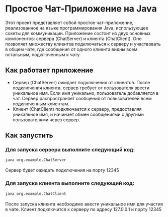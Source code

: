 # Простое Чат-Приложение на Java
Этот проект представляет собой простое чат-приложение, реализованное на языке программирования Java, использующее сокеты для коммуникации. Приложение состоит из двух основных компонентов: сервера (ChatServer) и клиента (ChatClient). Оно позволяет множеству клиентов подключаться к серверу и участвовать в общем чате, где сообщения от одного клиента видны всем остальным, подключенным к чату.
## Как работает приложение
* Сервер (ChatServer) ожидает подключения от клиентов. После подключения клиента, сервер требует от пользователя ввести уникальное имя. Если имя уникально, пользователь добавляется в чат. Сервер распространяет сообщения от пользователей всем подключенным клиентам.
* Клиент (ChatClient) подключается к серверу, предоставляя уникальное имя, и начинает обмен сообщениями с другими пользователями через сервер.
## Как запустить
### Для запуска сервера выполните следующий код:
`java org.example.ChatServer`<br><br>
Сервер будет ожидать подключения на порту 12345
### Для запуска клиента выполните следующий код:
`java org.example.ChatClient`<br><br>
После запуска клиента необходимо ввести уникальное имя для участия в чате. Клиент подключится к серверу по адресу 127.0.0.1 и порту 12345
